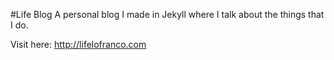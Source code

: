 
#Life Blog
A personal blog I made in Jekyll where I talk about the things that I do.

Visit here: http://lifelofranco.com
